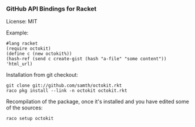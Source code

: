 ### GitHub API Bindings for Racket

License: MIT

Example:

```racket
#lang racket
(require octokit)
(define c (new octokit%))
(hash-ref (send c create-gist (hash "a-file" "some content")) 'html_url)
```

Installation from git checkout:

    git clone git://github.com/samth/octokit.rkt
    raco pkg install --link -n octokit octokit.rkt

Recompilation of the package, once it's installed and you have edited
some of the sources:

    raco setup octokit
